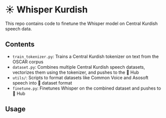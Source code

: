 # ☀️ Whisper Kurdish

This repo contains code to finetune the Whisper model on Central Kurdish speech data. 

## Contents

- `train_tokenizer.py`: Trains a Central Kurdish tokenizer on text from the OSCAR corpus
- `dataset.py`: Combines multiple Central Kurdish speech datasets, vectorizes them using the tokenizer, and pushes to the 🤗 Hub  
- `utils/`: Scripts to format datasets like Common Voice and Asosoft speech into 🤗 dataset format
- `finetune.py`: Finetunes Whisper on the combined dataset and pushes to 🤗 Hub

## Usage